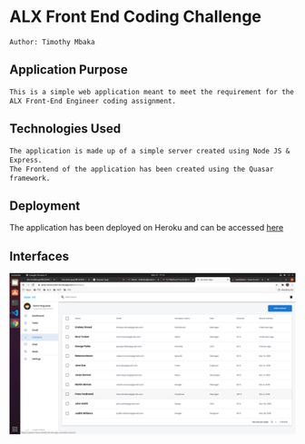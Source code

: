 # ALX Front End Coding Challenge
    Author: Timothy Mbaka

## Application Purpose
    This is a simple web application meant to meet the requirement for the ALX Front-End Engineer coding assignment.

## Technologies Used
    The application is made up of a simple server created using Node JS & Express.
    The Frontend of the application has been created using the Quasar framework.

## Deployment
The application has been deployed on Heroku and can be accessed [here](https://polar-mesa-42065.herokuapp.com/)

## Interfaces
![Screenshot](/screenshots/Screenshot1.png)

